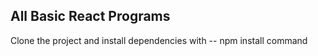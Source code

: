 ## All Basic React Programs 


Clone the project and install dependencies with -- npm install command 
